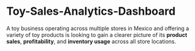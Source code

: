 # Toy-Sales-Analytics-Dashboard
A toy business operating across multiple stores in Mexico and offering a variety of toy products is looking to gain a clearer picture of its **product sales**, **profitability**, and **inventory usage** across all store locations.
